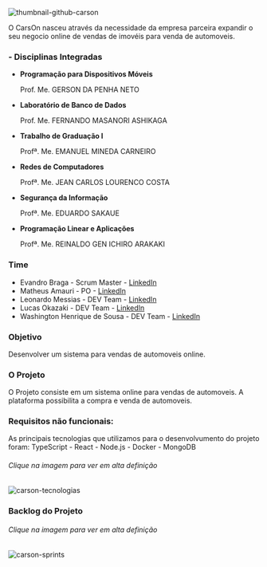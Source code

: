 ![thumbnail-github-carson](https://user-images.githubusercontent.com/54003876/133914929-e5afe0a9-a284-4d4f-a0d2-0b96ae75b9e9.png)

O CarsOn nasceu através da necessidade da empresa parceira expandir o seu negocio online de vendas de imovéis para venda de automoveis.

### - Disciplinas Integradas

- **Programação para Dispositivos Móveis**

    Prof. Me. GERSON DA PENHA NETO

- **Laboratório de Banco de Dados**

    Prof. Me. FERNANDO MASANORI ASHIKAGA

- **Trabalho de Graduação I**

    Profª. Me. EMANUEL MINEDA CARNEIRO
 
- **Redes de Computadores**

    Profª. Me. JEAN CARLOS LOURENCO COSTA
        
- **Segurança da Informação**

    Profª. Me. EDUARDO SAKAUE
        
- **Programação Linear e Aplicações**

    Profª. Me. REINALDO GEN ICHIRO ARAKAKI
    

### Time

- Evandro Braga - Scrum Master - [LinkedIn](https://www.linkedin.com/in/evandro-rodrigues-de-melo-braga-1aa677149/)
- Matheus Amauri - PO - [LinkedIn](https://www.linkedin.com/in/matheus-campos-9b8550192)
- Leonardo Messias  - DEV Team - [LinkedIn](https://www.linkedin.com/in/leonardo-messias-89568818a/)
- Lucas Okazaki - DEV Team - [LinkedIn](https://www.linkedin.com/in/lucas-okazaki-83a1b0193/)
- Washington Henrique de Sousa - DEV Team - [LinkedIn](https://www.linkedin.com/in/justhenrique/)

### Objetivo

Desenvolver um sistema para vendas de automoveis online.

### O Projeto

O Projeto consiste em um sistema online para vendas de automoveis. A plataforma possibilita a compra e venda de automoveis.

### Requisitos não funcionais:
As principais tecnologias que utilizamos para o desenvolvumento do projeto foram: TypeScript - React - Node.js - Docker - MongoDB
###### *Clique na imagem para ver em alta definição*
![carson-tecnologias](https://user-images.githubusercontent.com/54003876/133913883-b2548894-17a7-4958-909e-8b110eb760d8.png)

### Backlog do Projeto
###### *Clique na imagem para ver em alta definição*
![carson-sprints](https://user-images.githubusercontent.com/54003876/133915263-0b1b4475-1711-4739-9ea0-4ed7e24ccf2f.png)
